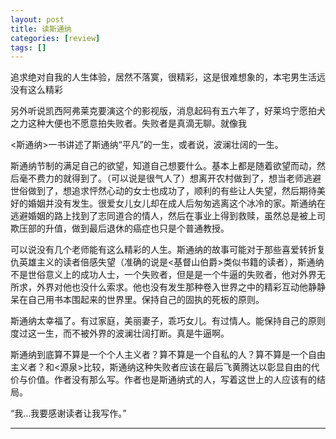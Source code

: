 ```yaml
---
layout: post
title: 读斯通纳
categories: [review]
tags: []
---
```


追求绝对自我的人生体验，居然不落寞，很精彩，这是很难想象的，本宅男生活远没有这么精彩

另外听说凯西阿弗莱克要演这个的影视版，消息起码有五六年了，好莱坞宁愿拍犬之力这种大便也不愿意拍失败者。失败者是真滴无聊。就像我

<!-- more -->

<斯通纳>一书讲述了斯通纳“平凡”的一生，或者说，波澜壮阔的一生。


斯通纳节制的满足自己的欲望，知道自己想要什么。基本上都是随着欲望而动，然后毫不费力的就得到了。（可以说是很气人了）想离开农村做到了，想当老师逃避世俗做到了，想追求怦然心动的女士也成功了，顺利的有些让人失望，然后期待美好的婚姻并没有发生。很爱女儿女儿却在成人后匆匆逃离这个冰冷的家。斯通纳在逃避婚姻的路上找到了志同道合的情人，然后在事业上得到救赎，虽然总是被上司欺压部的升值，做到最后退休的癌症也只是个普通教授。


可以说没有几个老师能有这么精彩的人生。斯通纳的故事可能对于那些喜爱转折复仇英雄主义的读者倍感失望（准确的说是<基督山伯爵>类似书籍的读者），斯通纳不是世俗意义上的成功人士，一个失败者，但是是一个牛逼的失败者，他对外界无所求，外界对他也没什么索求。他也没有发生那种卷入世界之中的精彩互动他静静呆在自己用书本围起来的世界里。保持自己的固执的死板的原则。


斯通纳太幸福了。有过家庭，美丽妻子，乖巧女儿。有过情人。能保持自己的原则度过这一生，而不被外界的波澜壮阔打断。真是牛逼啊。


斯通纳到底算不算是一个个人主义者？算不算是一个自私的人？算不算是一个自由主义者？和<源泉>比较，斯通纳这种失败者应该在最后飞黄腾达以彰显自由的代价与价值。作者没有那么写。作者也是斯通纳式的人，写着这世上的人应该有的结局。


“我…我要感谢读者让我写作。” 



---

